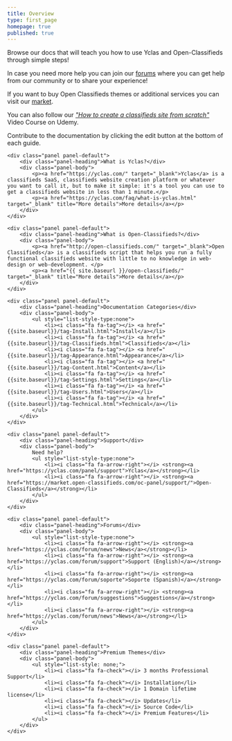 ```yaml
---
title: Overview
type: first_page
homepage: true
published: true
---
```

<div class="col-md-12">

<p>Browse our docs that will teach you how to use Yclas and Open-Classifieds through simple steps!</p>

<p>In case you need more help you can join our <a href="https://yclas.com/forum" target="_blank">forums</a> where you can get help from our community or to share your experience!</p>

<p>If you want to buy Open Classifieds themes or additional services you can visit our <a href="http://market.open-classifieds.com/" target="_blank">market</a>.</p>

<p>You can also follow our <a href="https://www.udemy.com/classifieds/" target="_blank"><i>"How to create a classifieds site from scratch"</i></a> Video Course on Udemy. </p>

<p>Contribute to the documentation by clicking the edit button at the bottom of each guide.</p>

</div>

<div class="col-md-12 col-xs-12 pull-left">

	<div class="panel panel-default">
  		<div class="panel-heading">What is Yclas?</div>
	  	<div class="panel-body">
			<p><a href="https://yclas.com/" target="_blank">Yclas</a> is a classifieds SaaS, classifieds website creation platform or whatever you want to call it, but to make it simple: it's a tool you can use to get a classifieds website in less than 1 minute.</p> 
			<p><a href="https://yclas.com/faq/what-is-yclas.html" target="_blank" title="More details">More details</a></p>
	  	</div>
	</div>

	<div class="panel panel-default">
  		<div class="panel-heading">What is Open-Classifieds?</div>
	  	<div class="panel-body">
			<p><a href="http://open-classifieds.com/" target="_blank">Open Classifieds</a> is a classifieds script that helps you run a fully functional classifieds website with little to no knowledge in web-design or web-development. </p>
			<p><a href="{{ site.baseurl }}/open-classifieds/" target="_blank" title="More details">More details</a></p>
	  	</div>
	</div>
	
	<div class="panel panel-default">
  		<div class="panel-heading">Documentation Categories</div>
	  	<div class="panel-body">
			<ul style="list-style-type:none">
		  		<li><i class="fa fa-tag"></i> <a href="{{site.baseurl}}/tag-Install.html">Install</a></li>
		  		<li><i class="fa fa-tag"></i> <a href="{{site.baseurl}}/tag-Classifieds.html">Classifieds</a></li>
		  		<li><i class="fa fa-tag"></i> <a href="{{site.baseurl}}/tag-Appearance.html">Appearance</a></li>
		  		<li><i class="fa fa-tag"></i> <a href="{{site.baseurl}}/tag-Content.html">Content</a></li>
		  		<li><i class="fa fa-tag"></i> <a href="{{site.baseurl}}/tag-Settings.html">Settings</a></li>
		  		<li><i class="fa fa-tag"></i> <a href="{{site.baseurl}}/tag-Users.html">Users</a></li>
		  		<li><i class="fa fa-tag"></i> <a href="{{site.baseurl}}/tag-Technical.html">Technical</a></li>
			</ul>  
	  	</div>
	</div>
	
	<div class="panel panel-default">
  		<div class="panel-heading">Support</div>
	  	<div class="panel-body">
			Need help? 
			<ul style="list-style-type:none">
		  		<li><i class="fa fa-arrow-right"></i> <strong><a href="https://yclas.com/panel/support">Yclas</a></strong></li>
	  			<li><i class="fa fa-arrow-right"></i> <strong><a href="https://market.open-classifieds.com/oc-panel/support/">Open-Classifieds</a></strong></li>
			</ul>  
	  	</div>
	</div>

	<div class="panel panel-default">
  		<div class="panel-heading">Forums</div>
	  	<div class="panel-body">
			<ul style="list-style-type:none">
		  		<li><i class="fa fa-arrow-right"></i> <strong><a href="https://yclas.com/forum/news">News</a></strong></li>
		  		<li><i class="fa fa-arrow-right"></i> <strong><a href="https://yclas.com/forum/support">Support (English)</a></strong></li>
		  		<li><i class="fa fa-arrow-right"></i> <strong><a href="https://yclas.com/forum/soporte">Soporte (Spanish)</a></strong></li>
		  		<li><i class="fa fa-arrow-right"></i> <strong><a href="https://yclas.com/forum/suggestions">Suggestions</a></strong></li>
		  		<li><i class="fa fa-arrow-right"></i> <strong><a href="https://yclas.com/forum/news">News</a></strong></li>
			</ul>  
	  	</div>
	</div>

	<div class="panel panel-default">
  		<div class="panel-heading">Premium Themes</div>
	  	<div class="panel-body">
			<ul style="list-style: none;">
				<li><i class="fa fa-check"></i> 3 months Professional Support</li>
				<li><i class="fa fa-check"></i> Installation</li>
				<li><i class="fa fa-check"></i> 1 Domain lifetime license</li>
				<li><i class="fa fa-check"></i> Updates</li>
				<li><i class="fa fa-check"></i> Source Code</li>
				<li><i class="fa fa-check"></i> Premium Features</li>
			</ul>
	  	</div>
	</div>

</div>
